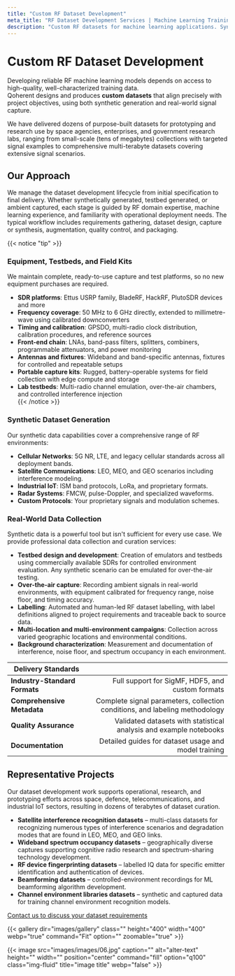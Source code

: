 ```yaml
---
title: "Custom RF Dataset Development"
meta_title: "RF Dataset Development Services | Machine Learning Training Data"
description: "Custom RF datasets for machine learning applications. Synthetic and real-world data collection, professional labeling, industry-standard formats."
---
```


# Custom RF Dataset Development

Developing reliable RF machine learning models depends on access to high-quality, well-characterized training data.  
Qoherent designs and produces **custom datasets** that align precisely with project objectives, using both synthetic generation and real-world signal capture.  

We have delivered dozens of purpose-built datasets for prototyping and research use by space agencies, enterprises, and government research labs, ranging from small-scale (tens of megabytes) collections with targeted signal examples to comprehensive multi-terabyte datasets covering extensive signal scenarios.

## Our Approach

We manage the dataset development lifecycle from initial specification to final delivery. Whether synthetically generated, testbed generated, or ambient captured, each stage is guided by RF domain expertise, machine learning experience, and familiarity with operational deployment needs. The typical workflow includes requirements gathering, dataset design, capture or synthesis, augmentation, quality control, and packaging.

{{< notice "tip" >}}
### Equipment, Testbeds, and Field Kits

We maintain complete, ready-to-use capture and test platforms, so no new equipment purchases are required.

- **SDR platforms**: Ettus USRP family, BladeRF, HackRF, PlutoSDR devices and more 
- **Frequency coverage**: 50 MHz to 6 GHz directly, extended to millimetre-wave using calibrated downconverters  
- **Timing and calibration**: GPSDO, multi-radio clock distribution, calibration procedures, and reference sources  
- **Front-end chain**: LNAs, band-pass filters, splitters, combiners, programmable attenuators, and power monitoring  
- **Antennas and fixtures**: Wideband and band-specific antennas, fixtures for controlled and repeatable setups  
- **Portable capture kits**: Rugged, battery-operable systems for field collection with edge compute and storage  
- **Lab testbeds**: Multi-radio channel emulation, over-the-air chambers, and controlled interference injection  
{{< /notice >}}

### Synthetic Dataset Generation

Our synthetic data capabilities cover a comprehensive range of RF environments:

- **Cellular Networks**: 5G NR, LTE, and legacy cellular standards across all deployment bands.
- **Satellite Communications**: LEO, MEO, and GEO scenarios including interference modeling. 
- **Industrial IoT**: ISM band protocols, LoRa, and proprietary formats.
- **Radar Systems**: FMCW, pulse-Doppler, and specialized waveforms.
- **Custom Protocols**: Your proprietary signals and modulation schemes.

### Real-World Data Collection

Synthetic data is a powerful tool but isn't sufficient for every use case. We provide professional data collection and curation services:

- **Testbed design and development**: Creation of emulators and testbeds using commercially available SDRs for controlled environment evaluation. Any synthetic scenario can be emulated for over-the-air testing.  
- **Over-the-air capture**: Recording ambient signals in real-world environments, with equipment calibrated for frequency range, noise floor, and timing accuracy.  
- **Labelling**: Automated and human-led RF dataset labelling, with label definitions aligned to project requirements and traceable back to source data.  
- **Multi-location and multi-environment campaigns**: Collection across varied geographic locations and environmental conditions.  
- **Background characterization**: Measurement and documentation of interference, noise floor, and spectrum occupancy in each environment.  


| Delivery Standards| |
|----| ---:|
| **Industry-Standard Formats**| Full support for SigMF, HDF5, and custom formats|
| **Comprehensive Metadata**| Complete signal parameters, collection conditions, and labeling methodology|
| **Quality Assurance**| Validated datasets with statistical analysis and example notebooks|
| **Documentation**| Detailed guides for dataset usage and model training|


## Representative Projects

Our dataset development work supports operational, research, and prototyping efforts across space, defence, telecommunications, and industrial IoT sectors, resulting in dozens of terabytes of dataset curation.

- **Satellite interference recognition datasets** – multi-class datasets for recognizing numerous types of interference scenarios and degradation modes that are found in LEO, MEO, and GEO links.  
- **Wideband spectrum occupancy datasets** – geographically diverse captures supporting cognitive radio research and spectrum-sharing technology development.  
- **RF device fingerprinting datasets** – labelled IQ data for specific emitter identification and authentication of devices.  
- **Beamforming datasets** – controlled-environment recordings for ML beamforming algorithm development.  
- **Channel environment libraries datasets** – synthetic and captured data for training channel environment recognition models.  

<a href="/contact" class="btn btn-solid flex items-center">
  Contact us to discuss your dataset requirements
  <i class="fa fa-arrow-right pl-2"></i>
</a>

{{< gallery dir="images/gallery" class="" height="400" width="400" webp="true" command="Fit" option="" zoomable="true" >}}


{{< image src="images/images/06.jpg" caption="" alt="alter-text" height="" width="" position="center" command="fill" option="q100" class="img-fluid" title="image title"  webp="false" >}} 
